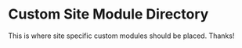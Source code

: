 # Custom Site Module Directory
This is where site specific custom modules should be placed. Thanks!
